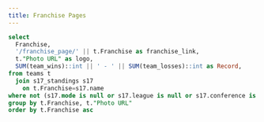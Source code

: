 ```yaml
---
title: Franchise Pages
---
```


<LastRefreshed prefix="Data last updated"/>

```sql franchises
select 
  Franchise,
  '/franchise_page/' || t.Franchise as franchise_link,
  t."Photo URL" as logo,
  SUM(team_wins)::int || ' - ' || SUM(team_losses)::int as Record,
from teams t
  join s17_standings s17
    on t.Franchise=s17.name
where not (s17.mode is null or s17.league is null or s17.conference is null or s17.division_name is null)
group by t.Franchise, t."Photo URL"
order by t.Franchise asc
```

<DataTable data={franchises} search=true rows=32 headerColor=#2a4b82 headerFontColor=white >
  <Column id="Franchise" align=center/>
  <Column id="logo" contentType=image height=40px align=center />
  <Column id="Record" align=center />
  <Column id="franchise_link" contentType=link linkLabel="Franchise Page" title="Franchise Link" align=center />

</DataTable>
